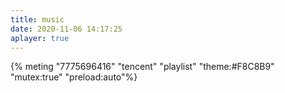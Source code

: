 ```yaml
---
title: music
date: 2020-11-06 14:17:25
aplayer: true
---
```

{% meting "7775696416" "tencent" "playlist" "theme:#F8C8B9" "mutex:true" "preload:auto"%}